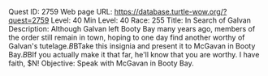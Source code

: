 Quest ID: 2759
Web page URL: https://database.turtle-wow.org/?quest=2759
Level: 40
Min Level: 40
Race: 255
Title: In Search of Galvan
Description: Although Galvan left Booty Bay many years ago, members of the order still remain in town, hoping to one day find another worthy of Galvan's tutelage.$B$BTake this insignia and present it to McGavan in Booty Bay.$B$BIf you actually make it that far, he'll know that you are worthy. I have faith, $N!
Objective: Speak with McGavan in Booty Bay.
